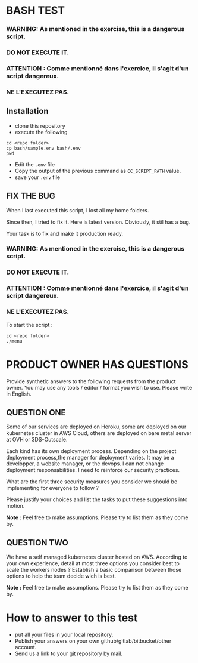 # BASH TEST



### WARNING: As mentioned in the exercise, this is a dangerous script.
### DO NOT EXECUTE IT.

### ATTENTION : Comme mentionné dans l'exercice, il s'agit d'un script dangereux.
### NE L'EXECUTEZ PAS.



## Installation 

- clone this repository
- execute the following
~~~
cd <repo folder>
cp bash/sample.env bash/.env
pwd 
~~~

- Edit the `.env` file 
- Copy the output of the previous command as `CC_SCRIPT_PATH` value.
- save your `.env` file

## FIX THE BUG

When I last executed this script, I lost all my home folders.

Since then, I tried to fix it. Here is latest version.
Obviously, it stil has a bug.

Your task is to fix and make it production ready.

### WARNING: As mentioned in the exercise, this is a dangerous script.
### DO NOT EXECUTE IT.

### ATTENTION : Comme mentionné dans l'exercice, il s'agit d'un script dangereux.
### NE L'EXECUTEZ PAS.

To start the script : 

~~~
cd <repo folder>
./menu
~~~


# PRODUCT OWNER HAS QUESTIONS 

Provide synthetic answers to the following requests from the product owner.
You may use any tools / editor / format you wish to use.
Please write in English.

## QUESTION ONE
Some of our services  are deployed on Heroku, 
some are deployed on our kubernetes cluster in AWS Cloud,
others are deployed on bare metal server at OVH or 3DS-Outscale.

Each kind has its own deployment process.
Depending on the project deployment process,the manager for deployment varies.
It may be a developper, a website manager, or the devops.
I can not change deployment responsabilities. 
I need to reinforce our security practices.

What are the first three security measures you consider we should be 
implementing for everyone to follow ?

Please justify your choices and list the tasks to put these suggestions 
into motion.

__Note :__  Feel free to make assumptions.
Please try to list them as they come by.

## QUESTION TWO  
We have a self managed  kubernetes cluster hosted on AWS.
According to your own experience, detail at most three options you consider 
best to scale the workers nodes ?
Establish a basic comparison between those options to help the team decide 
wich is best.


__Note :__ Feel free to make assumptions.
Please try to list them as they come by.

# How to answer to this test

- put all your files in your local repository.
- Publish your answers on your own github/gitlab/bitbucket/other account.
- Send us a link to your git repository by mail.


